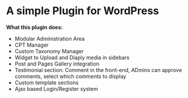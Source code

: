 # A simple Plugin for WordPress

**What this plugin does:**

* Modular Administration Area
* CPT Manager
* Custom Taxonomy Manager
* Widget to Upload and Diaply media in sidebars
* Post and Pages Gallery integration
* Testimonial section: Comment in the front-end, ADmins can approve comments, select which comments to display
* Custom template sections
* Ajax based Login/Register system
